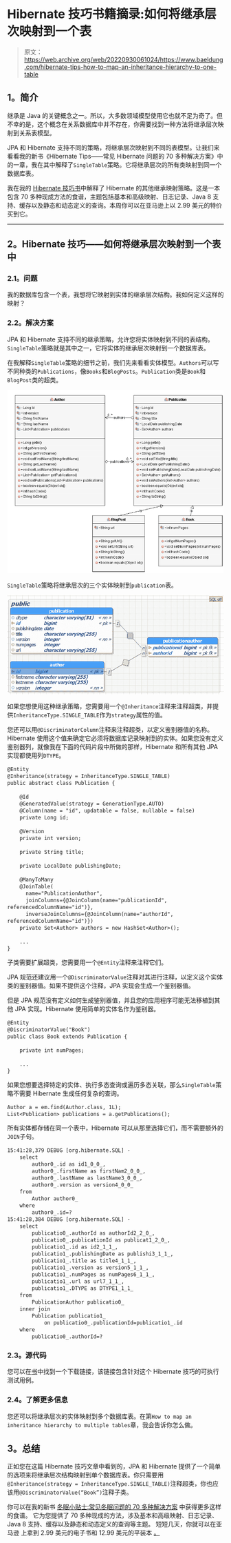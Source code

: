 # Hibernate 技巧书籍摘录:如何将继承层次映射到一个表

> 原文：<https://web.archive.org/web/20220930061024/https://www.baeldung.com/hibernate-tips-how-to-map-an-inheritance-hierarchy-to-one-table>

## **1。简介**

继承是 Java 的关键概念之一。所以，大多数领域模型使用它也就不足为奇了。但不幸的是，这个概念在关系数据库中并不存在，你需要找到一种方法将继承层次映射到关系表模型。

JPA 和 Hibernate 支持不同的策略，将继承层次映射到不同的表模型。让我们来看看我的新书《Hibernate Tips——常见 Hibernate 问题的 70 多种解决方案》中的一章，我在其中解释了`SingleTable`策略。它将继承层次的所有类映射到同一个数据库表。

我在我的 [Hibernate 技巧书](https://web.archive.org/web/20220524034614/https://www.amazon.com/Hibernate-Tips-solutions-common-problems/dp/1544869177)中解释了 Hibernate 的其他继承映射策略。这是一本包含 70 多种现成方法的食谱，主题包括基本和高级映射、日志记录、Java 8 支持、缓存以及静态和动态定义的查询。本周你可以在亚马逊上以 2.99 美元的特价买到它。

* * *

## **2。Hibernate 技巧——如何将继承层次映射到一个表中**

### **2.1。问题**

我的数据库包含一个表，我想将它映射到实体的继承层次结构。我如何定义这样的映射？

### **2.2。解决方案**

JPA 和 Hibernate 支持不同的继承策略，允许您将实体映射到不同的表结构。`SingleTable`策略就是其中之一，它将实体的继承层次映射到一个数据库表。

在我解释`SingleTable`策略的细节之前，我们先来看看实体模型。`Authors`可以写不同种类的`Publications`，像`Books`和`BlogPosts`。`Publication`类是`Book`和`BlogPost`类的超类。

[![](img/8488e6388ea64f9fee526a8f9bfa6020.png)](/web/20220524034614/https://www.baeldung.com/wp-content/uploads/2017/04/InheritanceEntityModel.png)

`SingleTable`策略将继承层次的三个实体映射到`publication`表。

[![](img/ed2e92471a95a8e46be3d8bfe4adedfe.png)](/web/20220524034614/https://www.baeldung.com/wp-content/uploads/2017/04/New-InheritanceSingleTable.png)

如果您想使用这种继承策略，您需要用一个`@Inheritance`注释来注释超类，并提供`InheritanceType.SINGLE_TABLE`作为`strategy`属性的值。

您还可以用`@DiscriminatorColumn`注释来注释超类，以定义鉴别器值的名称。Hibernate 使用这个值来确定它必须将数据库记录映射到的实体。如果您没有定义鉴别器列，就像我在下面的代码片段中所做的那样，Hibernate 和所有其他 JPA 实现都使用列`DTYPE`。

```
@Entity
@Inheritance(strategy = InheritanceType.SINGLE_TABLE)
public abstract class Publication {

    @Id
    @GeneratedValue(strategy = GenerationType.AUTO)
    @Column(name = "id", updatable = false, nullable = false)
    private Long id;

    @Version
    private int version;

    private String title;

    private LocalDate publishingDate;

    @ManyToMany
    @JoinTable(
      name="PublicationAuthor",
      joinColumns={@JoinColumn(name="publicationId", referencedColumnName="id")},
      inverseJoinColumns={@JoinColumn(name="authorId", referencedColumnName="id")})
    private Set<Author> authors = new HashSet<Author>();

    ...
}
```

子类需要扩展超类，您需要用一个`@Entity`注释来注释它们。

JPA 规范还建议用一个`@DiscriminatorValue`注释对其进行注释，以定义这个实体类的鉴别器值。如果不提供这个注释，JPA 实现会生成一个鉴别器值。

但是 JPA 规范没有定义如何生成鉴别器值，并且您的应用程序可能无法移植到其他 JPA 实现。Hibernate 使用简单的实体名作为鉴别器。

```
@Entity
@DiscriminatorValue("Book")
public class Book extends Publication {

    private int numPages;

    ...
}
```

如果您想要选择特定的实体、执行多态查询或遍历多态关联，那么`SingleTable`策略不需要 Hibernate 生成任何复杂的查询。

```
Author a = em.find(Author.class, 1L);
List<Publication> publications = a.getPublications();
```

所有实体都存储在同一个表中，Hibernate 可以从那里选择它们，而不需要额外的`JOIN`子句。

```
15:41:28,379 DEBUG [org.hibernate.SQL] - 
    select
        author0_.id as id1_0_0_,
        author0_.firstName as firstNam2_0_0_,
        author0_.lastName as lastName3_0_0_,
        author0_.version as version4_0_0_ 
    from
        Author author0_ 
    where
        author0_.id=?
15:41:28,384 DEBUG [org.hibernate.SQL] - 
    select
        publicatio0_.authorId as authorId2_2_0_,
        publicatio0_.publicationId as publicat1_2_0_,
        publicatio1_.id as id2_1_1_,
        publicatio1_.publishingDate as publishi3_1_1_,
        publicatio1_.title as title4_1_1_,
        publicatio1_.version as version5_1_1_,
        publicatio1_.numPages as numPages6_1_1_,
        publicatio1_.url as url7_1_1_,
        publicatio1_.DTYPE as DTYPE1_1_1_ 
    from
        PublicationAuthor publicatio0_ 
    inner join
        Publication publicatio1_ 
            on publicatio0_.publicationId=publicatio1_.id 
    where
        publicatio0_.authorId=?
```

### **2.3。源代码**

您可以在[书](https://web.archive.org/web/20220524034614/https://www.amazon.com/Hibernate-Tips-solutions-common-problems/dp/1544869177)中找到一个下载链接，该链接包含针对这个 Hibernate 技巧的可执行测试用例。

### **2.4。了解更多信息**

您还可以将继承层次的实体映射到多个数据库表。在第`How to map an inheritance hierarchy to multiple tables`章，我会告诉你怎么做。

## **3。总结**

正如您在这篇 Hibernate 技巧文章中看到的，JPA 和 Hibernate 提供了一个简单的选项来将继承层次结构映射到单个数据库表。你只需要用`@Inheritance(strategy = InheritanceType.SINGLE_TABLE)`注释超类，你也应该用`@DiscriminatorValue(“Book”)`注释子类。

你可以在我的新书 [冬眠小贴士:常见冬眠问题的 70 多种解决方案](https://web.archive.org/web/20220524034614/https://www.amazon.com/Hibernate-Tips-solutions-common-problems-ebook/dp/B06XXGYZHS/) 中获得更多这样的食谱。 它为您提供了 70 多种现成的方法，涉及基本和高级映射、日志记录、Java 8 支持、缓存以及静态和动态定义的查询等主题。 短短几天，你就可以在亚马逊 上拿到 2.99 美元的电子书和 12.99 美元的平装本 [。](https://web.archive.org/web/20220524034614/https://www.amazon.com/Hibernate-Tips-solutions-common-problems-ebook/dp/B06XXGYZHS/)